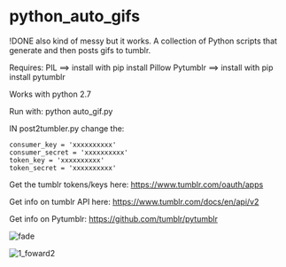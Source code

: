 # python_auto_gifs

!DONE also kind of messy but it works.
A collection of Python scripts that generate and then posts gifs to tumblr.


Requires:
PIL      ==> install with  pip install Pillow
Pytumblr ==> install with  pip install pytumblr

Works with python 2.7

Run with:
python auto_gif.py

IN post2tumbler.py change the:

	consumer_key = 'xxxxxxxxxx'
	consumer_secret = 'xxxxxxxxxx'
	token_key = 'xxxxxxxxxx'
	token_secret = 'xxxxxxxxxx'

Get the tumblr tokens/keys here: https://www.tumblr.com/oauth/apps

Get info on tumblr API here: https://www.tumblr.com/docs/en/api/v2

Get info on Pytumblr:  https://github.com/tumblr/pytumblr



![fade](https://user-images.githubusercontent.com/12630009/58219823-e4ca8f00-7cd1-11e9-929f-d52993d01683.gif)

![1_foward2](https://user-images.githubusercontent.com/12630009/58220770-c8c8ec80-7cd5-11e9-882c-1543be6492b7.gif)
